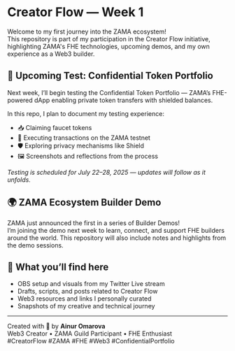 # Creator Flow — Week 1

Welcome to my first journey into the ZAMA ecosystem!  
This repository is part of my participation in the Creator Flow initiative, highlighting ZAMA's FHE technologies, upcoming demos, and my own experience as a Web3 builder.

## 🔐 Upcoming Test: Confidential Token Portfolio  
Next week, I’ll begin testing the Confidential Token Portfolio — ZAMA’s FHE-powered dApp enabling private token transfers with shielded balances.

In this repo, I plan to document my testing experience:  
- 📥 Claiming faucet tokens  
- 🔄 Executing transactions on the ZAMA testnet  
- 🛡️ Exploring privacy mechanisms like Shield  
- 🖼️ Screenshots and reflections from the process

*Testing is scheduled for July 22–28, 2025 — updates will follow as it unfolds.*

## 🌍 ZAMA Ecosystem Builder Demo  
ZAMA just announced the first in a series of Builder Demos!  
I’m joining the demo next week to learn, connect, and support FHE builders around the world. This repository will also include notes and highlights from the demo sessions.

## 📁 What you’ll find here  
- OBS setup and visuals from my Twitter Live stream  
- Drafts, scripts, and posts related to Creator Flow  
- Web3 resources and links I personally curated  
- Snapshots of my creative and technical journey

---

Created with 💛 by **Ainur Omarova**  
Web3 Creator • ZAMA Guild Participant • FHE Enthusiast  
#CreatorFlow #ZAMA #FHE #Web3 #ConfidentialPortfolio

